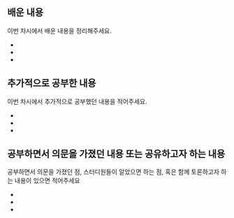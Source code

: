 ## 배운 내용

이번 차시에서 배운 내용을 정리해주세요.

-
-
-

## 추가적으로 공부한 내용

이번 차시에서 추가적으로 공부했던 내용을 적어주세요.

-
-
-

## 공부하면서 의문을 가졌던 내용 또는 공유하고자 하는 내용

공부하면서 의문을 가졌던 점, 스터디원들이 알았으면 하는 점, 혹은 함께 토론하고자 하는 내용이 있으면 적어주세요

-
-
-
